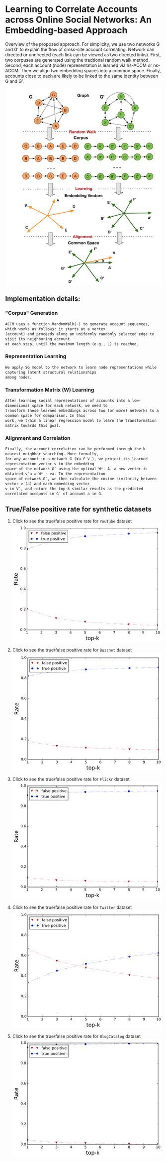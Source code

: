 # Learning to Correlate Accounts across Online Social Networks: An Embedding-based Approach

Overview of the proposed approach. For simplicity, we use two networks G and G’ to explain the flow of cross-site account correlating. Network can directed or undirected (each link can be viewed as two directed links). First, two corpuses are generated using the tradtional random walk method. Second, each account (node) representation is learned via hs-ACCM or ns-ACCM. Then we align two embedding spaces into a common space. Finally, accounts close to each are likely to be linked to the same identity between G and G’.

![Framework](https://github.com/AccountCorrelation/oursCode/blob/master/framework/framework.png)


## Implementation details:
### "Corpus" Generation
```
ACCM uses a function RandomWalk(·) to generate account sequences, which works as follows: it starts at a vertex 
(account) and proceeds along an uniformly randomly selected edge to visit its neighboring account 
at each step, until the maximum length (e.g., L) is reached. 
```
### Representation Learning
```
We apply SG model to the network to learn node representations while capturing latent structural relationships 
among nodes. 
```
### Transformation Matrix (W) Learning
```
After learning social representations of accounts into a low-dimensional space for each network, we need to 
transform these learned embeddings across two (or more) networks to a common space for comparison. In this 
work, we train a linear regression model to learn the transformation matrix towards this goal.
```
### Alignment and Correlation
```
Finally, the account correlation can be performed through the k-nearest neighbor searching. More formally, 
for any account in a network G (∀a ∈ V ), we project its learned representation vector v to the embedding 
space of the network G′ using the optimal W*. A. a new vector is obtained v′a = W* · va. In the representation 
space of network G′, we then calculate the cosine similarity between vector v′(a) and each embedding vector 
v in V′, and return the top-k similar results as the predicted correlated accounts in G′ of account a in G.
```

## True/False positive rate for synthetic datasets
1. Click to see the true/false positive rate for `YouTube` dataset
![YouTube](./True-False-Positive-Rate/youtube.png)

2. Click to see the true/false positive rate for `Buzznet` dataset
![Buzznet](https://github.com/AccountCorrelation/oursCode/blob/master/True-False-Positive-Rate/buzznet.png)

3. Click to see the true/false positive rate for `Flickr` dataset
![Flickr](./True-False-Positive-Rate/flickr.png)

4. Click to see the true/false positive rate for `Twitter` dataset
![Twitter](./True-False-Positive-Rate/twitter.png)

5. Click to see the true/false positive rate for `BlogCatalog` dataset
![BlogCatalog](./True-False-Positive-Rate/cbx.png)
